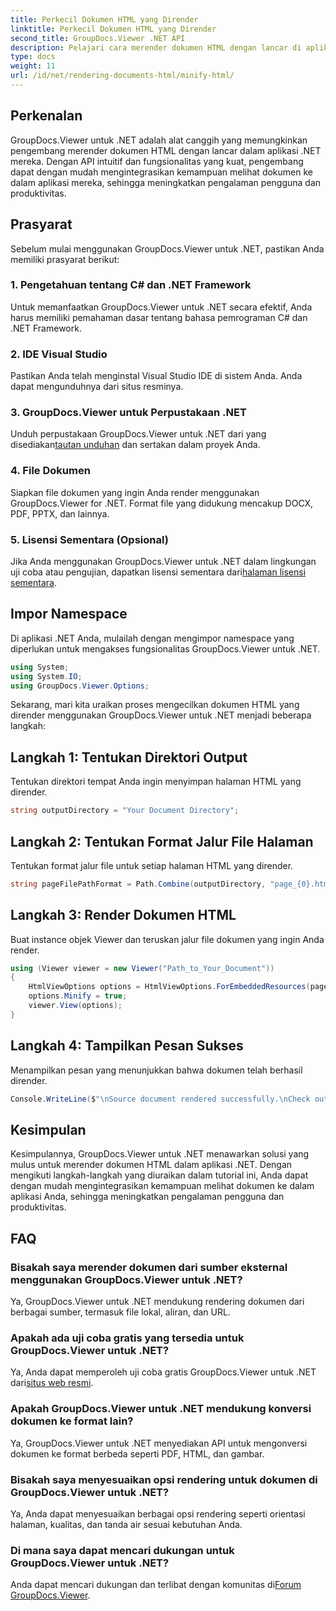 ```yaml
---
title: Perkecil Dokumen HTML yang Dirender
linktitle: Perkecil Dokumen HTML yang Dirender
second_title: GroupDocs.Viewer .NET API
description: Pelajari cara merender dokumen HTML dengan lancar di aplikasi .NET menggunakan GroupDocs.Viewer untuk .NET.
type: docs
weight: 11
url: /id/net/rendering-documents-html/minify-html/
---
```

## Perkenalan
GroupDocs.Viewer untuk .NET adalah alat canggih yang memungkinkan pengembang merender dokumen HTML dengan lancar dalam aplikasi .NET mereka. Dengan API intuitif dan fungsionalitas yang kuat, pengembang dapat dengan mudah mengintegrasikan kemampuan melihat dokumen ke dalam aplikasi mereka, sehingga meningkatkan pengalaman pengguna dan produktivitas.
## Prasyarat
Sebelum mulai menggunakan GroupDocs.Viewer untuk .NET, pastikan Anda memiliki prasyarat berikut:
### 1. Pengetahuan tentang C# dan .NET Framework
Untuk memanfaatkan GroupDocs.Viewer untuk .NET secara efektif, Anda harus memiliki pemahaman dasar tentang bahasa pemrograman C# dan .NET Framework.
### 2. IDE Visual Studio
Pastikan Anda telah menginstal Visual Studio IDE di sistem Anda. Anda dapat mengunduhnya dari situs resminya.
### 3. GroupDocs.Viewer untuk Perpustakaan .NET
 Unduh perpustakaan GroupDocs.Viewer untuk .NET dari yang disediakan[tautan unduhan](https://releases.groupdocs.com/viewer/net/) dan sertakan dalam proyek Anda.
### 4. File Dokumen
Siapkan file dokumen yang ingin Anda render menggunakan GroupDocs.Viewer for .NET. Format file yang didukung mencakup DOCX, PDF, PPTX, dan lainnya.
### 5. Lisensi Sementara (Opsional)
 Jika Anda menggunakan GroupDocs.Viewer untuk .NET dalam lingkungan uji coba atau pengujian, dapatkan lisensi sementara dari[halaman lisensi sementara](https://purchase.groupdocs.com/temporary-license/).

## Impor Namespace
Di aplikasi .NET Anda, mulailah dengan mengimpor namespace yang diperlukan untuk mengakses fungsionalitas GroupDocs.Viewer untuk .NET.
```csharp
using System;
using System.IO;
using GroupDocs.Viewer.Options;
```

Sekarang, mari kita uraikan proses mengecilkan dokumen HTML yang dirender menggunakan GroupDocs.Viewer untuk .NET menjadi beberapa langkah:
## Langkah 1: Tentukan Direktori Output
Tentukan direktori tempat Anda ingin menyimpan halaman HTML yang dirender.
```csharp
string outputDirectory = "Your Document Directory";
```
## Langkah 2: Tentukan Format Jalur File Halaman
Tentukan format jalur file untuk setiap halaman HTML yang dirender.
```csharp
string pageFilePathFormat = Path.Combine(outputDirectory, "page_{0}.html");
```
## Langkah 3: Render Dokumen HTML
Buat instance objek Viewer dan teruskan jalur file dokumen yang ingin Anda render.
```csharp
using (Viewer viewer = new Viewer("Path_to_Your_Document"))
{
    HtmlViewOptions options = HtmlViewOptions.ForEmbeddedResources(pageFilePathFormat);
    options.Minify = true;
    viewer.View(options);
}
```
## Langkah 4: Tampilkan Pesan Sukses
Menampilkan pesan yang menunjukkan bahwa dokumen telah berhasil dirender.
```csharp
Console.WriteLine($"\nSource document rendered successfully.\nCheck output in {outputDirectory}.");
```

## Kesimpulan
Kesimpulannya, GroupDocs.Viewer untuk .NET menawarkan solusi yang mulus untuk merender dokumen HTML dalam aplikasi .NET. Dengan mengikuti langkah-langkah yang diuraikan dalam tutorial ini, Anda dapat dengan mudah mengintegrasikan kemampuan melihat dokumen ke dalam aplikasi Anda, sehingga meningkatkan pengalaman pengguna dan produktivitas.
## FAQ
### Bisakah saya merender dokumen dari sumber eksternal menggunakan GroupDocs.Viewer untuk .NET?
Ya, GroupDocs.Viewer untuk .NET mendukung rendering dokumen dari berbagai sumber, termasuk file lokal, aliran, dan URL.
### Apakah ada uji coba gratis yang tersedia untuk GroupDocs.Viewer untuk .NET?
 Ya, Anda dapat memperoleh uji coba gratis GroupDocs.Viewer untuk .NET dari[situs web resmi](https://releases.groupdocs.com/).
### Apakah GroupDocs.Viewer untuk .NET mendukung konversi dokumen ke format lain?
Ya, GroupDocs.Viewer untuk .NET menyediakan API untuk mengonversi dokumen ke format berbeda seperti PDF, HTML, dan gambar.
### Bisakah saya menyesuaikan opsi rendering untuk dokumen di GroupDocs.Viewer untuk .NET?
Ya, Anda dapat menyesuaikan berbagai opsi rendering seperti orientasi halaman, kualitas, dan tanda air sesuai kebutuhan Anda.
### Di mana saya dapat mencari dukungan untuk GroupDocs.Viewer untuk .NET?
 Anda dapat mencari dukungan dan terlibat dengan komunitas di[Forum GroupDocs.Viewer](https://forum.groupdocs.com/c/viewer/9).